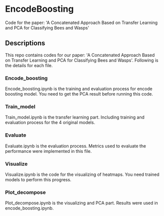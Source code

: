 # EncodeBoosting
Code for the paper: 'A Concatenated Approach Based on Transfer Learning and PCA for Classifying Bees and Wasps'
## Descriptions
This repo contains codes for our paper: 'A Concatenated Approach Based on Transfer Learning and PCA for Classifying Bees and Wasps'. Following is the details for each file.
### Encode_boosting
Encode_boosting.ipynb is the training and evaluation process for encode boosting model. You need to get the PCA result before running this code.
### Train_model
Train_model.ipynb is the transfer learning part. Including training and evaluation process for the 4 original models. 
### Evaluate
Evaluate.ipynb is the evaluation process. Metrics used to evaluate the performance were implemented in this file.
### Visualize
Visualize.ipynb is the code for the visualizing of heatmaps. You need trained models to perform this progress.
### Plot_decompose
Plot_decompose.ipynb is the visualizing and PCA part. Results were used in encode_boosting.ipynb.
